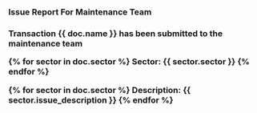 <h3>Issue Report For Maintenance Team<h3>

<p>Transaction {{ doc.name }} has been submitted to the maintenance team<p>

{% for sector in doc.sector %}
Sector: {{ sector.sector }}
{% endfor %}

{% for sector in doc.sector %}
Description: {{ sector.issue_description }}
{% endfor %}
